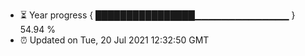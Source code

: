 - ⏳ Year progress { ████████████████▁▁▁▁▁▁▁▁▁▁▁▁▁▁ } 54.94 %
- ⏰ Updated on Tue, 20 Jul 2021 12:32:50 GMT

